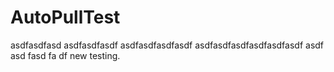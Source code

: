 # AutoPullTest

asdfasdfasd
asdfasdfasdf
asdfasdfasdfasdf
asdfasdfasdfasdfasdfasdf
asdf
asd
fasd
fa
df new testing. 



